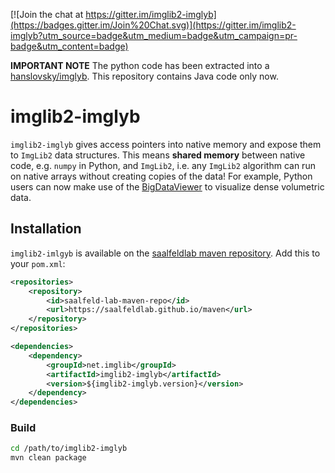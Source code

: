 [![Join the chat at https://gitter.im/imglib2-imglyb](https://badges.gitter.im/Join%20Chat.svg)](https://gitter.im/imglib2-imglyb?utm_source=badge&utm_medium=badge&utm_campaign=pr-badge&utm_content=badge)

**IMPORTANT NOTE** The python code has been extracted into a [hanslovsky/imglyb](https://github.com/hanslovsky/imglyb). This repository contains Java code only now.

# imglib2-imglyb

`imglib2-imglyb` gives access pointers into native memory and expose them to `ImgLib2` data structures.
This means **shared memory** between native code, e.g. `numpy` in Python, and `ImgLib2`, i.e. any `ImgLib2` algorithm can run on native arrays without creating copies of the data!
For example, Python users can now make use of the [BigDataViewer](https://github.com/bigdataviewer/bigdataviewer-core) to visualize dense volumetric data.


## Installation

`imglib2-imlgyb` is available on the [saalfeldlab maven repository](https://github.com/saalfeldlab/maven). Add this to your `pom.xml`:
```xml
<repositories>
    <repository>
        <id>saalfeld-lab-maven-repo</id>
        <url>https://saalfeldlab.github.io/maven</url>
    </repository>
</repositories>

<dependencies>
    <dependency>
        <groupId>net.imglib</groupId>
        <artifactId>imglib2-imglyb</artifactId>
        <version>${imglib2-imglyb.version}</version>
    </dependency>
</dependencies>
```

### Build
```bash
cd /path/to/imglib2-imglyb
mvn clean package
```


